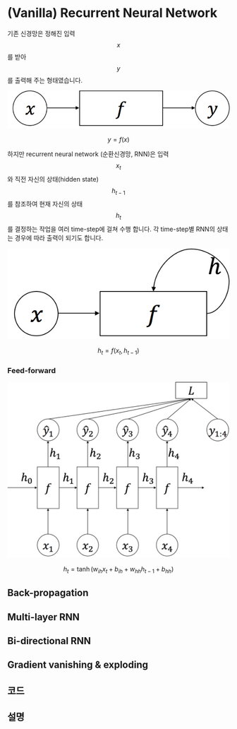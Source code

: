 # \(Vanilla\) Recurrent Neural Network

기존 신경망은 정해진 입력 $$x$$를 받아 $$y$$를 출력해 주는 형태였습니다.

![](/assets/rnn-fc.png)


$$
y=f(x)
$$


하지만 recurrent neural network \(순환신경망, RNN\)은 입력 $$x_t$$와 직전 자신의 상태\(hidden state\) $$h_{t-1}$$를 참조하여 현재 자신의 상태 $$h_t$$를 결정하는 작업을 여러 time-step에 걸쳐 수행 합니다. 각 time-step별 RNN의 상태는 경우에 따라 출력이 되기도 합니다.

![](/assets/rnn-basic.png)


$$
h_t=f(x_t, h_{t-1})
$$


### Feed-forward

![](/assets/rnn-architecture.png)

$$
h_t=\tanh(w_{ih}x_t+b_{ih}+w_{hh}h_{t−1}+b_{hh})
$$

## Back-propagation

## Multi-layer RNN

## Bi-directional RNN

## Gradient vanishing & exploding

## 코드

## 설명



